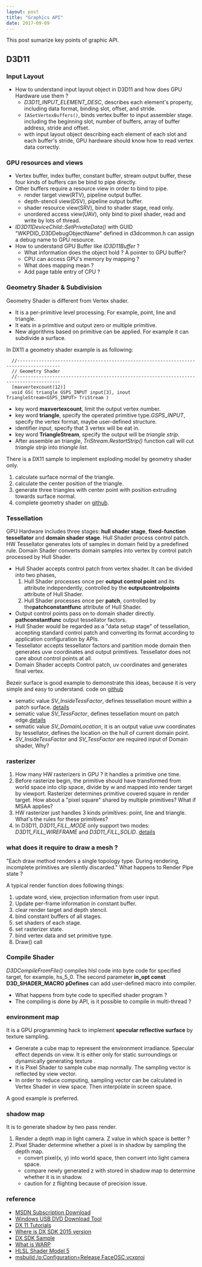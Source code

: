 ```yaml
---
layout: post
title: "Graphics API" 
date: 2017-09-09
---
```


This post sumarize key points of graphic API.


## D3D11
### Input Layout
- How to understand input layout object in D3D11 and  how does GPU Hardware use them ?
  - *D3D11_INPUT_ELEMENT_DESC*, describes each element's property, including data format, binding slot, offset, and stride.
  - `IASetVertexBuffers()`, binds vertex buffer to input assembler stage. including the beginning slot, number of buffers, array of buffer address, stride and offset.
  - with input layout object describing each element of each slot and each buffer's stride, GPU hardware should know how to read vertex data correctly.

### GPU resources and views
- Vertex buffer, index buffer, constant buffer, stream output buffer, these four kinds of buffers can be bind to pipe directly.
- Other buffers require a resource view in order to bind to pipe.
	- render target view(RTV), pipeline output buffer.
	- depth-stencil view(DSV), pipeline output buffer.
	- shader resource view(SRV), bind to shader stage, read only.
	- unordered access view(UAV), only bind to pixel shader, read and write by lots of thread.
- *ID3D11DeviceChild::SetPrivateData()* with GUID "WKPDID_D3DDebugObjectName" defined in d3dcommon.h can assign a debug name to GPU resource.
- How to understand GPU Buffer like *ID3D11Buffer* ? 
  - What information does the object hold ? A pointer to GPU buffer? 
  - CPU can access GPU's memory by mapping ? 
  - What does mapping mean ? 
  - Add page table entry of CPU ?

### Geometry Shader & Subdivision
Geometry Shader is different from Vertex shader.
- It is a per-primitive level processing. For example, point, line and triangle.
- It eats in a primitive and output zero or multiple primitive.
- New algorithms based on primitive can be applied. For example it can subdivide a surface.

In DX11 a geometry shader example is as following:

```
  //--------------------------------------------------------------------------------------
  // Geometry Shader
  //--------------------------------------------------------------------------------------
  [maxvertexcount(12)]
  void GS( triangle GSPS_INPUT input[3], inout TriangleStream<GSPS_INPUT> TriStream )
```

- key word **maxvertexcount**, limit the output vertex number.
- key word **triangle**, specify the operated primitive type.*GSPS_INPUT*, specify the vertex format, maybe user-defined structure.
- identifier *input*, specify that 3 vertex will be eat in.
- key word **TriangleStream**, specify the output will be *triangle strip*.
- After assemble an triangle, *TriStream.RestartStrip()* function call will cut *triangle strip* into *triangle list*.

There is a DX11 sample to implement exploding model by geometry shader only.
1. calculate surface normal of the triangle.
2. calculate the center position of the triangle.
3. generate three triangles with center point with position extruding towards surface normal.
4. complete geometry shader on [github](https://github.com/ychding11/directx-sdk-samples/blob/master/Direct3D11TutorialsFX11/Tutorial13/Tutorial13.fx).


### Tessellation
GPU Hardware includes three stages: **hull shader stage**, **fixed-function tessellator** and **domain shader stage**. Hull Shader process control patch. HW Tessellator generates lots of samples in domain field by a predefined rule. Domain Shader converts domain samples into vertex by control patch processed by Hull Shader.

- Hull Shader accepts control patch from vertex shader. It can be divided into two phases,
	1. Hull Shader processes once per **output control point** and its attribute independently, controlled by the **outputcontrolpoints** attribute of Hull Shader.
	2. Hull Shader processes once per **patch**, controlled by the**patchconstantfunc** attribute of Hull Shader. 
- Output control points pass on to domain shader directly. **pathconstantfunc** output tessellator factors.  
- Hull Shader would be regarded as a "data setup stage" of tessellation, accepting standard control patch and converting its format according to application configuration by APIs.
- Tessellator accepts tessellator factors and partition mode domain then generates uvw coordinates and output primitives. Tessellator does not care about control points at all.
- Domain Shader accepts Control patch, uv coordinates and generates final vertex.

Bezeir surface is good example to demonstrate this ideas, because it is very simple and easy to understand.
code on [github](https://github.com/ychding11/directx-sdk-samples/blob/master/SimpleBezier11/SimpleBezier11.hlsl)

- sematic value *SV_InsideTessFactor*, defines tessellation mount within a patch surface. [details](https://msdn.microsoft.com/zh-cn/library/windows/desktop/ff471572(v=vs.85).aspx)
- sematic value *SV_TessFactor*,  defines tessellation mount on patch edge.[details](https://msdn.microsoft.com/zh-cn/library/windows/desktop/ff471574(v=vs.85).aspx)
- sematic value *SV_DomainLocation*, it is an output value uvw coordinates by tessellator, defines the location on the hull of current domain point.
- *SV_InsideTessFactor* and *SV_TessFactor* are required input of Domain shader, Why? 

### rasterizer
1. How many HW rasterizers in GPU ? It handles a primitive one time.
2. Before rasterize begin, the primitive should have transformed from world space into clip space, divide by w and mapped into render target by viewport. Rasterizer determines primitive covered square in render target. How about a "pixel square" shared by multiple primitives? What if MSAA applies?
3. HW rasterizer just handles 3 kinds primitives: point, line and triangle. What's the rules for these primitives? 
4. In D3D11, *D3D11_FILL_MODE* only support two modes: *D3D11_FILL_WIREFRAME* and *D3D11_FILL_SOLID*. [details](https://msdn.microsoft.com/en-us/library/windows/desktop/ff476131(v=vs.85).aspx)

### what  does it require to draw a mesh ?
"Each draw method renders a single topology type. During rendering, incomplete primitives are silently discarded." 
What happens to Render Pipe state ? 

A typical render function does following things:
1. update word, view, projection information from user input.
2. Update per-frame information in constant buffer.
3. clear render target and depth stencil.
4. bind constant buffers of all stages.
5. set shaders of each stage.
6. set rasterizer state.
7. bind vertex data and set primitive type.
8. Draw() call

### Compile Shader
*D3DCompileFromFile()* compiles hlsl code into byte code for specified target, for example, hs_5_0. The second parameter **in_opt  const D3D_SHADER_MACRO pDefines** can add user-defined macro into compiler.

- What happens from byte code to specified shader program ?
- The compiling is done by API, is it possible to compile in multi-thread ?

### environment map
It is a GPU programming hack to implement **specular reflective surface** by texture sampling.
- Generate a cube map to represent the environment irradiance. Specular effect depends on view. It is either only for static surroundings or dynamically generating texture .
- It is Pixel Shader to sample cube map normally. The sampling vector is reflected by view vector.
- In order to reduce computing, sampling vector can be calculated in Vertex Shader in view space. Then interpolate in screen space.

A good example is preferred.

### shadow map
It is to generate shadow by two pass render.
1. Render a depth map in light camera.  Z value in which space is better ?
2. Pixel Shader determine whether a pixel is in shadow by sampling the depth map.
   - convert pixel(x, y) into world space, then convert into light camera space.
   - compare newly generated z with stored in shadow map to determine whether it is in shadow.
   - caution for z flighting because of precision issue.

### reference
- [MSDN Subscription Download](https://msdn.microsoft.com/en-us/subscriptions/downloads/)
- [Windows USB DVD Download Tool](https://www.microsoft.com/en-us/download/windows-usb-dvd-download-tool)
- [DX 11 Tutorials](http://www.rastertek.com/tutdx11.html)
- [Where is DX SDK 2015 version](https://blogs.msdn.microsoft.com/chuckw/2015/08/05/where-is-the-directx-sdk-2015-edition/)
- [DX SDK Sample](https://blogs.msdn.microsoft.com/chuckw/2013/09/20/directx-sdk-samples-catalog/)
- [What is WARP](https://msdn.microsoft.com/en-us/library/windows/desktop/gg615082%28v=vs.85%29.aspx?f=255&MSPPError=-2147217396)
- [HLSL Shader Model 5](https://msdn.microsoft.com/en-us/library/windows/desktop/ff471419(v=vs.85).aspx)
- [msbuild  /p:Configuration=Release FaceOSC.vcxproj](http://code.dblock.org/2009/02/13/how-to-do-a-debug-release-or-both-builds-with-msbuild.html)

